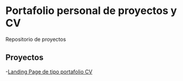 # Portafolio personal de proyectos y CV

Repositorio de proyectos

## Proyectos

-[Landing Page de tipo portafolio CV](https://IramAlvaRocha.github.io/Portafolio/Pagina-Personal)
